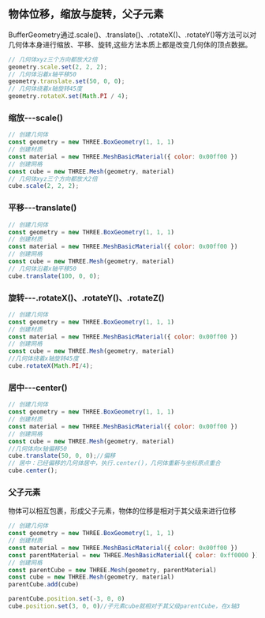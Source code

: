 ## 物体位移，缩放与旋转，父子元素

BufferGeometry通过.scale()、.translate()、.rotateX()、.rotateY()等方法可以对几何体本身进行缩放、平移、旋转,这些方法本质上都是改变几何体的顶点数据。

```js
// 几何体xyz三个方向都放大2倍
geometry.scale.set(2, 2, 2);
// 几何体沿着x轴平移50
geometry.translate.set(50, 0, 0);
// 几何体绕着x轴旋转45度
geometry.rotateX.set(Math.PI / 4);
```

### 缩放---scale()

```js
// 创建几何体
const geometry = new THREE.BoxGeometry(1, 1, 1)
// 创建材质
const material = new THREE.MeshBasicMaterial({ color: 0x00ff00 })
// 创建网格
const cube = new THREE.Mesh(geometry, material)
// 几何体xyz三个方向都放大2倍
cube.scale(2, 2, 2);
```

### 平移---translate()

```js
// 创建几何体
const geometry = new THREE.BoxGeometry(1, 1, 1)
// 创建材质
const material = new THREE.MeshBasicMaterial({ color: 0x00ff00 })
// 创建网格
const cube = new THREE.Mesh(geometry, material)
// 几何体沿着x轴平移50
cube.translate(100, 0, 0);
```

### 旋转---.rotateX()、.rotateY()、.rotateZ()

```js
// 创建几何体
const geometry = new THREE.BoxGeometry(1, 1, 1)
// 创建材质
const material = new THREE.MeshBasicMaterial({ color: 0x00ff00 })
// 创建网格
const cube = new THREE.Mesh(geometry, material)
//几何体绕着x轴旋转45度
cube.rotateX(Math.PI/4);
```

### 居中---center()

```js
// 创建几何体
const geometry = new THREE.BoxGeometry(1, 1, 1)
// 创建材质
const material = new THREE.MeshBasicMaterial({ color: 0x00ff00 })
// 创建网格
const cube = new THREE.Mesh(geometry, material)
//几何体向x轴偏移50
cube.translate(50, 0, 0);//偏移
// 居中：已经偏移的几何体居中，执行.center()，几何体重新与坐标原点重合
cube.center();
```

### 父子元素

物体可以相互包裹，形成父子元素，物体的位移是相对于其父级来进行位移

```js
// 创建几何体
const geometry = new THREE.BoxGeometry(1, 1, 1)
// 创建材质
const material = new THREE.MeshBasicMaterial({ color: 0x00ff00 })
const parentMaterial = new THREE.MeshBasicMaterial({ color: 0xff0000 })
// 创建网格
const parentCube = new THREE.Mesh(geometry, parentMaterial)
const cube = new THREE.Mesh(geometry, material)
parentCube.add(cube)

parentCube.position.set(-3, 0, 0)
cube.position.set(3, 0, 0)//子元素cube就相对于其父级parentCube，在x轴3
```

